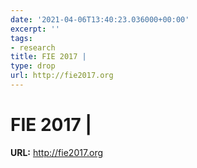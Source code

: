 ```yaml
---
date: '2021-04-06T13:40:23.036000+00:00'
excerpt: ''
tags:
- research
title: FIE 2017 |
type: drop
url: http://fie2017.org
---
```


# FIE 2017 |

**URL:** http://fie2017.org
